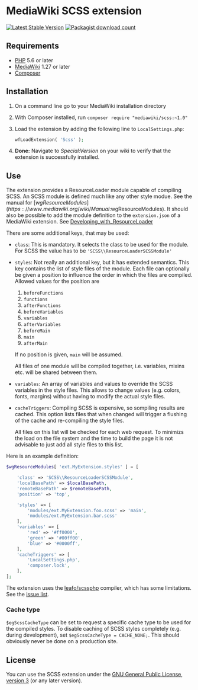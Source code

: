 # MediaWiki SCSS extension

[![Latest Stable Version](https://poser.pugx.org/mediawiki/scss/version.png)](https://packagist.org/packages/mediawiki/scss)
[![Packagist download count](https://poser.pugx.org/mediawiki/scss/d/total.png)](https://packagist.org/packages/mediawiki/scss)

## Requirements

- [PHP][php] 5.6 or later
- [MediaWiki][mediawiki] 1.27 or later
- [Composer][composer]


## Installation

1. On a command line go to your MediaWiki installation directory

2. With Composer installed, run
   `composer require "mediawiki/scss:~1.0"`
   
3. Load the extension by adding the following line to `LocalSettings.php`:

	```php
	wfLoadExtension( 'Scss' );
	``` 
4. __Done:__ Navigate to _Special:Version_ on your wiki to verify that the
   extension is successfully installed.

## Use

The extension provides a ResourceLoader module capable of compiling SCSS.
An SCSS module is defined much like any other style modue. See the manual for
[$wgResourceModules](https://www.mediawiki.org/wiki/Manual:$wgResourceModules).
It should also be possible to add the module definition to the `extension.json`
of a MediaWiki extension. See
[Developing_with_ResourceLoader](https://www.mediawiki.org/wiki/ResourceLoader/Developing_with_ResourceLoader)

There are some additional keys, that may be used:
* `class`:
	This is mandatory. It selects the class to be used for the module. For
 	SCSS the value has to be `'SCSS\\ResourceLoaderSCSSModule'`
* `styles`:
	Not really an additional key, but it has extended semantics. This key
	contains the list of style files of the module. Each file can optionally be
	given a position to influence the order in which the files are compiled.
	Allowed values for the position are
	1. `beforeFunctions`
	2. `functions`
	3. `afterFunctions`
    4. `beforeVariables`
    5. `variables`
    6. `afterVariables`
    7. `beforeMain`
    8. `main`
    9. `afterMain`

	If no position is given, `main` will be assumed.

    All files of one module will be compiled together, i.e. variables, mixins
    etc. will be shared between them.
 
* `variables`:
	An array of variables and values to override the SCSS variables in the
	style files. This allows to change values (e.g. colors, fonts, margins)
	without having to modify the actual style files.
* `cacheTriggers`:
	Compiling SCSS is expensive, so sompiling results are cached. This option
	lists files that when changed will trigger a flushing of the cache and
	re-compiling the style files.
	
	All files on this list will be checked for each web request. To minimizs the
	load on the file system and the time to build the page it is not advisable
	to just add all style files to this list. 
 
Here is an example definition:
```php
$wgResourceModules[ 'ext.MyExtension.styles' ] = [

	'class' => 'SCSS\\ResourceLoaderSCSSModule',
	'localBasePath' => $localBasePath,
	'remoteBasePath' => $remoteBasePath,
	'position' => 'top',

	'styles' => [
		'modules/ext.MyExtension.foo.scss' => 'main',
		'modules/ext.MyExtension.bar.scss'
	],
	'variables' => [
		'red' => '#ff0000',
		'green' => '#00ff00',
		'blue' => '#0000ff',
	],
	'cacheTriggers' => [
		'LocalSettings.php',
		'composer.lock',
	],
];
```

The extension uses the [leafo/scssphp](https://github.com/leafo/scssphp)
compiler, which has some limitations. See the
[issue list](https://github.com/leafo/scssphp/issues).


### Cache type

`$egScssCacheType` can be set to request a specific cache type to be used for
the compiled styles. To disable caching of SCSS styles completely (e.g. during
development), set `$egScssCacheType = CACHE_NONE;`. This should obviously never
be done on a production site. 


## License

You can use the SCSS extension under the [GNU General Public License,
version 3][license] (or any later version).

[php]: https://php.net
[mediawiki]: https://www.mediawiki.org/wiki/MediaWiki 
[composer]: https://getcomposer.org/
[license]: https://www.gnu.org/copyleft/gpl.html
